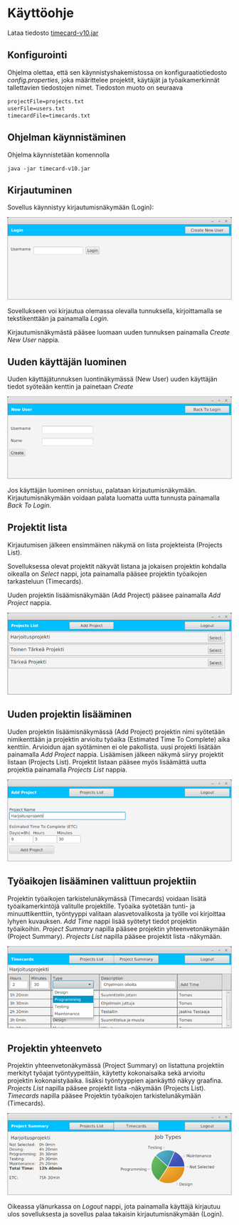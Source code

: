 # Käyttöohje

Lataa tiedosto [timecard-v10.jar](https://github.com/tjvalkonen/ot-harjoitustyo/releases/download/v1.0/timecard-v10.jar)

## Konfigurointi

Ohjelma olettaa, että sen käynnistyshakemistossa on konfiguraatiotiedosto _config.properties_, joka määrittelee projektit, käytäjät ja työaikamerkinnät tallettavien tiedostojen nimet. Tiedoston muoto on seuraava

```
projectFile=projects.txt
userFile=users.txt
timecardFile=timecards.txt
```

## Ohjelman käynnistäminen

Ohjelma käynnistetään komennolla 

```
java -jar timecard-v10.jar
```

## Kirjautuminen

Sovellus käynnistyy kirjautumisnäkymään (Login):

<img src="https://github.com/tjvalkonen/ot-harjoitustyo/blob/master/dokumentointi/kuvat/login.png">

Sovellukseen voi kirjautua olemassa olevalla tunnuksella, kirjoittamalla se tekstikenttään ja painamalla _Login_.

Kirjautumisnäkymästä pääsee luomaan uuden tunnuksen painamalla _Create New User_ nappia.

## Uuden käyttäjän luominen

Uuden käyttäjätunnuksen luontinäkymässä (New User) uuden käyttäjän tiedot syöteään kenttin ja painetaan _Create_

<img src="https://github.com/tjvalkonen/ot-harjoitustyo/blob/master/dokumentointi/kuvat/newuser.png">

Jos käyttäjän luominen onnistuu, palataan kirjautumisnäkymään.
Kirjautumisnäkymään voidaan palata luomatta uutta tunnusta painamalla _Back To Login_.

## Projektit lista

Kirjautumisen jälkeen ensimmäinen näkymä on lista projekteista (Projects List).

Sovelluksessa olevat projektit näkyvät listana ja jokaisen projektin kohdalla oikealla on _Select_ nappi, jota painamalla pääsee projektin työaikojen tarkasteluun (Timecards).

Uuden projektin lisäämisnäkymään (Add Project) pääsee painamalla _Add Project_ nappia.

<img src="https://github.com/tjvalkonen/ot-harjoitustyo/blob/master/dokumentointi/kuvat/projectslist.png">

## Uuden projektin lisääminen

Uuden projektin lisäämisnäkymässä (Add Project) projektin nimi syötetään nimikenttään ja projektin arvioitu työaika (Estimated Time To Complete) aika kenttiin. Arvioidun ajan syötäminen ei ole pakollista. uusi projekti lisätään painamalla _Add Project_ nappia. Lisäämisen jälkeen näkymä siiryy projektit listaan (Projects List). Projektit listaan pääsee myös lisäämättä uutta projektia painamalla _Projects List_ nappia.

<img src="https://github.com/tjvalkonen/ot-harjoitustyo/blob/master/dokumentointi/kuvat/addproject.png">

## Työaikojen lisääminen valittuun projektiin

Projektin työaikojen tarkistelunäkymässä (Timecards) voidaan lisätä työaikamerkintöjä valitulle projektille. Työaika syötetään tunti- ja minuuttikenttiin, työntyyppi valitaan alasvetovalikosta ja työlle voi kirjoittaa lyhyen kuvauksen. _Add Time_ nappi lisää syötetyt tiedot projektin työaikoihin. _Project Summary_ napilla pääsee projektin yhteenvetonäkymään (Project Summary). _Projects List_ napilla pääsee projektit lista -näkymään.

<img src="https://github.com/tjvalkonen/ot-harjoitustyo/blob/master/dokumentointi/kuvat/timecards.png">

## Projektin yhteenveto

Projektin yhteenvetonäkymässä (Project Summary) on listattuna projektiin merkityt työajat työntyypeittäin, käytetty kokonaisaika sekä arvioitu projektin kokonaistyäaika. lisäksi työntyyppien ajankäyttö näkyy graafina. _Projects List_ napilla pääsee projektit lista -näkymään (Projects List). _Timecards_ napilla pääsee  Projektin työaikojen tarkistelunäkymään (Timecards).

<img src="https://github.com/tjvalkonen/ot-harjoitustyo/blob/master/dokumentointi/kuvat/projectsummary.png">

Oikeassa ylänurkassa on _Logout_ nappi, jota painamalla käyttäjä kirjautuu ulos sovelluksesta ja sovellus palaa takaisin kirjautumisnäkymään (Login).

